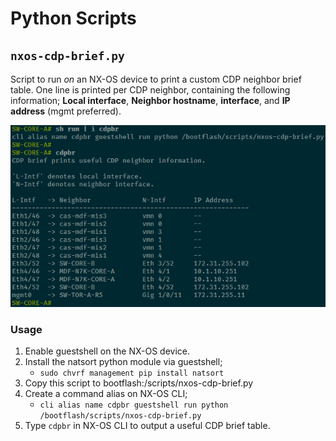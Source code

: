 # Python Scripts

## `nxos-cdp-brief.py`

Script to run *on* an NX-OS device to print a custom CDP neighbor brief table. 
One line is printed per CDP neighbor, containing the following information; 
**Local interface**, **Neighbor hostname**, **interface**, and **IP address** (mgmt preferred).

![cdp-brief-screenshot](../assets/nxos-cdp-brief.png)

### Usage

1. Enable guestshell on the NX-OS device.
2. Install the natsort python module via guestshell;
   - `sudo chvrf management pip install natsort`
3. Copy this script to bootflash:/scripts/nxos-cdp-brief.py
4. Create a command alias on NX-OS CLI;
   - `cli alias name cdpbr guestshell run python /bootflash/scripts/nxos-cdp-brief.py`
5. Type `cdpbr` in NX-OS CLI to output a useful CDP brief table.